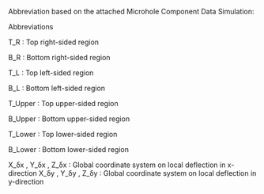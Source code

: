 Abbreviation based on the attached Microhole Component Data Simulation:

Abbreviations 

T_R                              ∶ Top right-sided region

B_R                              ∶ Bottom right-sided region

T_L                               ∶ Top left-sided region

B_L                               ∶ Bottom left-sided region

T_Upper                        ∶ Top upper-sided region

B_Upper                        ∶ Bottom upper-sided region

T_Lower                         ∶ Top lower-sided region

B_Lower                         ∶ Bottom lower-sided region

X_δx , Y_δx , Z_δx           ∶ Global coordinate system on local deflection in x-direction
X_δy , Y_δy , Z_δy           ∶ Global coordinate system on local deflection in y-direction
